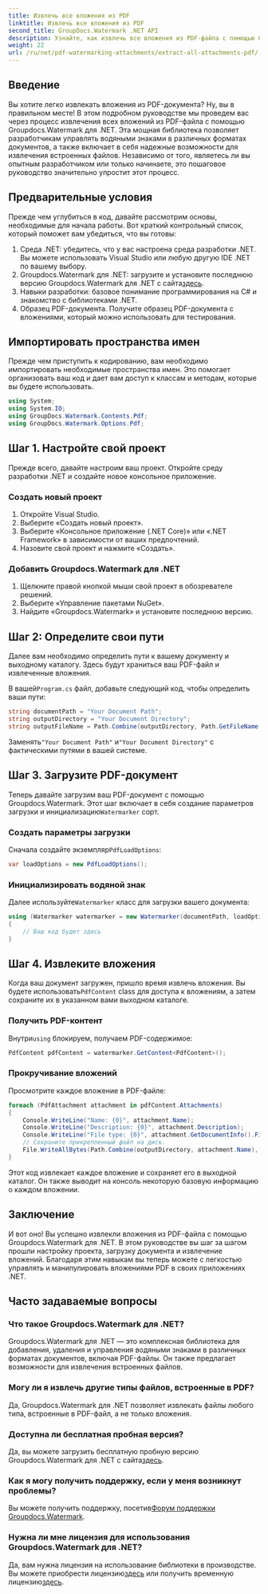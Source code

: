 ```yaml
---
title: Извлечь все вложения из PDF
linktitle: Извлечь все вложения из PDF
second_title: GroupDocs.Watermark .NET API
description: Узнайте, как извлечь все вложения из PDF-файла с помощью Groupdocs.Watermark для .NET. Следуйте нашему пошаговому руководству, чтобы процесс извлечения прошел без проблем.
weight: 22
url: /ru/net/pdf-watermarking-attachments/extract-all-attachments-pdf/
---
```

## Введение
Вы хотите легко извлекать вложения из PDF-документа? Ну, вы в правильном месте! В этом подробном руководстве мы проведем вас через процесс извлечения всех вложений из PDF-файла с помощью Groupdocs.Watermark для .NET. Эта мощная библиотека позволяет разработчикам управлять водяными знаками в различных форматах документов, а также включает в себя надежные возможности для извлечения встроенных файлов. Независимо от того, являетесь ли вы опытным разработчиком или только начинаете, это пошаговое руководство значительно упростит этот процесс.
## Предварительные условия
Прежде чем углубиться в код, давайте рассмотрим основы, необходимые для начала работы. Вот краткий контрольный список, который поможет вам убедиться, что вы готовы:
1. Среда .NET: убедитесь, что у вас настроена среда разработки .NET. Вы можете использовать Visual Studio или любую другую IDE .NET по вашему выбору.
2.  Groupdocs.Watermark для .NET: загрузите и установите последнюю версию Groupdocs.Watermark для .NET с сайта[здесь](https://releases.groupdocs.com/Watermark/net/).
3. Навыки разработки: базовое понимание программирования на C# и знакомство с библиотеками .NET.
4. Образец PDF-документа. Получите образец PDF-документа с вложениями, который можно использовать для тестирования.
## Импортировать пространства имен
Прежде чем приступить к кодированию, вам необходимо импортировать необходимые пространства имен. Это помогает организовать ваш код и дает вам доступ к классам и методам, которые вы будете использовать.
```csharp
using System;
using System.IO;
using GroupDocs.Watermark.Contents.Pdf;
using GroupDocs.Watermark.Options.Pdf;
```
## Шаг 1. Настройте свой проект
Прежде всего, давайте настроим ваш проект. Откройте среду разработки .NET и создайте новое консольное приложение.
### Создать новый проект
1. Откройте Visual Studio.
2. Выберите «Создать новый проект».
3. Выберите «Консольное приложение (.NET Core)» или «.NET Framework» в зависимости от ваших предпочтений.
4. Назовите свой проект и нажмите «Создать».
### Добавить Groupdocs.Watermark для .NET
1. Щелкните правой кнопкой мыши свой проект в обозревателе решений.
2. Выберите «Управление пакетами NuGet».
3. Найдите «Groupdocs.Watermark» и установите последнюю версию.
## Шаг 2: Определите свои пути
Далее вам необходимо определить пути к вашему документу и выходному каталогу. Здесь будут храниться ваш PDF-файл и извлеченные вложения.

 В вашей`Program.cs` файл, добавьте следующий код, чтобы определить ваши пути:
```csharp
string documentPath = "Your Document Path";
string outputDirectory = "Your Document Directory";
string outputFileName = Path.Combine(outputDirectory, Path.GetFileName(documentPath));
```
 Заменять`"Your Document Path"` и`"Your Document Directory"` с фактическими путями в вашей системе.
## Шаг 3. Загрузите PDF-документ
 Теперь давайте загрузим ваш PDF-документ с помощью Groupdocs.Watermark. Этот шаг включает в себя создание параметров загрузки и инициализацию`Watermarker` сорт.
### Создать параметры загрузки
 Сначала создайте экземпляр`PdfLoadOptions`:
```csharp
var loadOptions = new PdfLoadOptions();
```
### Инициализировать водяной знак
 Далее используйте`Watermarker` класс для загрузки вашего документа:
```csharp
using (Watermarker watermarker = new Watermarker(documentPath, loadOptions))
{
    // Ваш код будет здесь
}
```
## Шаг 4. Извлеките вложения
Когда ваш документ загружен, пришло время извлечь вложения. Вы будете использовать`PdfContent` class для доступа к вложениям, а затем сохраните их в указанном вами выходном каталоге.
### Получить PDF-контент
 Внутри`using` блокируем, получаем PDF-содержимое:
```csharp
PdfContent pdfContent = watermarker.GetContent<PdfContent>();
```
### Прокручивание вложений
Просмотрите каждое вложение в PDF-файле:
```csharp
foreach (PdfAttachment attachment in pdfContent.Attachments)
{
    Console.WriteLine("Name: {0}", attachment.Name);
    Console.WriteLine("Description: {0}", attachment.Description);
    Console.WriteLine("File type: {0}", attachment.GetDocumentInfo().FileType);
    // Сохраните прикрепленный файл на диск.
    File.WriteAllBytes(Path.Combine(outputDirectory, attachment.Name), attachment.Content);
}
```
Этот код извлекает каждое вложение и сохраняет его в выходной каталог. Он также выводит на консоль некоторую базовую информацию о каждом вложении.
## Заключение
И вот оно! Вы успешно извлекли вложения из PDF-файла с помощью Groupdocs.Watermark для .NET. В этом руководстве вы шаг за шагом прошли настройку проекта, загрузку документа и извлечение вложений. Благодаря этим навыкам вы теперь можете с легкостью управлять и манипулировать вложениями PDF в своих приложениях .NET.
## Часто задаваемые вопросы
### Что такое Groupdocs.Watermark для .NET?
Groupdocs.Watermark для .NET — это комплексная библиотека для добавления, удаления и управления водяными знаками в различных форматах документов, включая PDF-файлы. Он также предлагает возможности для извлечения встроенных файлов.
### Могу ли я извлечь другие типы файлов, встроенные в PDF?
Да, Groupdocs.Watermark для .NET позволяет извлекать файлы любого типа, встроенные в PDF-файл, а не только вложения.
### Доступна ли бесплатная пробная версия?
 Да, вы можете загрузить бесплатную пробную версию Groupdocs.Watermark для .NET с сайта[здесь](https://releases.groupdocs.com/).
### Как я могу получить поддержку, если у меня возникнут проблемы?
 Вы можете получить поддержку, посетив[Форум поддержки Groupdocs.Watermark](https://forum.groupdocs.com/c/watermark/19).
### Нужна ли мне лицензия для использования Groupdocs.Watermark для .NET?
 Да, вам нужна лицензия на использование библиотеки в производстве. Вы можете приобрести лицензию[здесь](https://purchase.groupdocs.com/buy) или получить временную лицензию[здесь](https://purchase.groupdocs.com/temporary-license/).